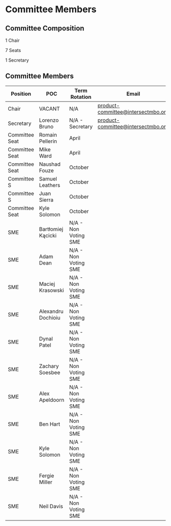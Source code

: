# Committee Members

## Committee Composition

1 Chair

7 Seats

1 Secretary



## Committee Members

<table><thead><tr><th width="202">Position</th><th width="194">POC</th><th>Term Rotation</th><th>Email</th></tr></thead><tbody><tr><td>Chair</td><td>VACANT</td><td>N/A</td><td><a href="mailto:product-committee@intersectmbo.org">product-committee@intersectmbo.org</a></td></tr><tr><td>Secretary</td><td>Lorenzo Bruno</td><td>N/A - Secretary</td><td><a href="mailto:product-committee@intersectmbo.org">product-committee@intersectmbo.org</a></td></tr><tr><td>Committee Seat</td><td>Romain Pellerin</td><td>April</td><td></td></tr><tr><td>Committee Seat</td><td>Mike Ward</td><td>April</td><td></td></tr><tr><td>Committee Seat</td><td>Naushad Fouze </td><td>October</td><td></td></tr><tr><td>Committee S</td><td>Samuel Leathers </td><td>October</td><td></td></tr><tr><td>Committee S</td><td>Juan Sierra</td><td>October</td><td></td></tr><tr><td>Committee Seat</td><td>Kyle Solomon</td><td>October</td><td></td></tr><tr><td>SME</td><td>Bartłomiej Kącicki</td><td>N/A - Non Voting SME</td><td></td></tr><tr><td>SME</td><td>Adam Dean</td><td>N/A - Non Voting SME</td><td></td></tr><tr><td>SME</td><td>Maciej Krasowski</td><td>N/A - Non Voting SME</td><td></td></tr><tr><td>SME</td><td>Alexandru Dochioiu</td><td>N/A - Non Voting SME</td><td></td></tr><tr><td>SME</td><td>Dynal Patel</td><td>N/A - Non Voting SME</td><td></td></tr><tr><td>SME</td><td>Zachary Soesbee</td><td>N/A - Non Voting SME</td><td></td></tr><tr><td>SME</td><td>Alex Apeldoorn</td><td>N/A - Non Voting SME</td><td></td></tr><tr><td>SME</td><td>Ben Hart</td><td>N/A - Non Voting SME</td><td></td></tr><tr><td>SME</td><td>Kyle Solomon</td><td>N/A - Non Voting SME</td><td></td></tr><tr><td>SME</td><td>Fergie Miller</td><td>N/A - Non Voting SME</td><td></td></tr><tr><td>SME</td><td>Neil Davis</td><td>N/A - Non Voting SME</td><td></td></tr></tbody></table>
